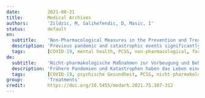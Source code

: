 ```yaml
---
date:          2021-08-21
title:         Medical Archives
authors:       'Zildzic, M, Salihefendic, D, Masic, I'
status:        default
en:
  subtitle:    'Non-Pharmacological Measures in the Prevention and Treatment of COVID-19 Infection'
  description: 'Previous pandemic and catastrophic events significantly changed the life of every human being, bringing him/her into a state of stress and the need to quickly adapt to new ways of daily activity. COVID-19 has a negative impact on all elements of health: social, physical and mental. Pharmacotherapy, as well as protective measures (isolation, wearing masks and maintaining physical distance) did not give the expected results. Vaccination has not yet led to herd immunity, so it is still jeopardizing every aspect of human health. Non-pharmacological methods, such as stress and sleep control, physical activity and contact with nature are of great importance since they can significantly contribute to staying healthy during a pandemic. The aim of this paper is to evaluate the impact of non-pharmacological measures such as stress and sleep control (with different measures against the negative effects of anxiety and depression on mental state) and the possible positive impact of “forest bathing” on improving the immune response to the virus and its consequences. Available evidence-based studies on ways to com- bat stress and the effect of the proposed measures on human mental health and the im- mune system were analyzed. From the mentioned studies, recommended measures have been registered, which refer to stress and sleep control, diet and eating habits, contact with nature (“forest bathing”, gardening), virtual communication and meditation (mindfulness practice). The combined results of these studies indicate that COVID-19 has a chronic course and complications that significantly affect the physical, mental and emotional state of the patient. Proven positive effects of non-pharmacological measures can be applied in the daily practice of primary health care in the comprehensive fight against the COVID-19 pandemic. Non-pharmacological measures such as stress and sleep control, spending time in nature, healthy diet, and physical activity may improve the immune response to COVID-19. These measures, with their positive effects on all aspects of health, can make a major contribution to controlling and improving the quality of life during the COVID-19 pandemic.'
  tags:        [COVID-19, mental health, PCSS, non-pharmacological, forest bathing, immune system]
de:
  subtitle:    'Nicht-pharmakologische Maßnahmen zur Vorbeugung und Behandlung der COVID-19-Infektion'
  description: 'Frühere Pandemien und Katastrophen haben das Leben eines jeden Menschen erheblich verändert und ihn in einen Zustand von Stress und der Notwendigkeit gebracht, sich schnell an neue Formen der täglichen Aktivitäten anzupassen. COVID-19 hat negative Auswirkungen auf alle Elemente der Gesundheit: sozial, physisch und psychisch. Sowohl die Pharmakotherapie als auch die Schutzmaßnahmen (Isolierung, Tragen von Masken und Wahrung des räumlichen Abstands) haben nicht die erwarteten Ergebnisse gebracht. Die Impfung hat noch nicht zu einer Herdenimmunität geführt, so dass sie weiterhin alle Aspekte der menschlichen Gesundheit gefährdet. Nicht-pharmakologische Methoden wie Stress- und Schlafkontrolle, körperliche Aktivität und Kontakt mit der Natur sind von großer Bedeutung, da sie wesentlich dazu beitragen können, während einer Pandemie gesund zu bleiben. Ziel dieses Beitrags ist, die Auswirkungen nicht-pharmakologischer Maßnahmen wie Stress- und Schlafkontrolle (mit verschiedenen Maßnahmen gegen die negativen Auswirkungen von Angst und Depression auf die psychische Verfassung) und die möglichen positiven Auswirkungen des "Waldbadens" auf die Verbesserung der Immunantwort auf das Virus und seine Folgen zu bewerten. Die verfügbaren evidenzbasierten Studien über Möglichkeiten zur Stressbewältigung und die Auswirkungen der vorgeschlagenen Maßnahmen auf die menschliche psychische Gesundheit und das Immunsystem wurden analysiert. Aus den genannten Studien wurden empfohlene Maßnahmen ermittelt, die sich auf Stress- und Schlafkontrolle, Ernährung und Essgewohnheiten, Kontakt mit der Natur ("Waldbaden", Gartenarbeit), virtuelle Kommunikation und Meditation (Achtsamkeitspraxis) beziehen. Die kombinierten Ergebnisse dieser Studien weisen darauf hin, dass COVID-19 einen chronischen Verlauf und Komplikationen hat, die den körperlichen, geistigen und emotionalen Zustand des Patienten erheblich beeinträchtigen. Nachgewiesene positive Auswirkungen nicht-pharmakologischer Maßnahmen können in der täglichen Praxis der medizinischen Grundversorgung im umfassenden Kampf gegen die COVID-19-Pandemie eingesetzt werden. Nicht-pharmakologische Maßnahmen wie Stress- und Schlafkontrolle, Aufenthalt in der Natur, gesunde Ernährung und körperliche Aktivität können die Immunantwort auf COVID-19 verbessern. Diese Maßnahmen mit ihren positiven Auswirkungen auf alle Aspekte der Gesundheit können einen wichtigen Beitrag zur Kontrolle und Verbesserung der Lebensqualität während der COVID-19-Pandemie leisten.' 
  tags:        [COVID-19, psychische Gesundheit, PCSS, nicht-pharmakologisch, Waldbaden, Immunsystem]
group:         'Treatments'
credit:        https://doi.org/10.5455/medarh.2021.75.307-312
---
```

